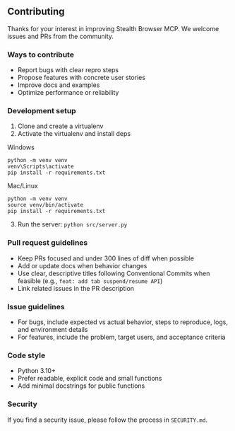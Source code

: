 ## Contributing

Thanks for your interest in improving Stealth Browser MCP. We welcome issues and PRs from the community.

### Ways to contribute

- Report bugs with clear repro steps
- Propose features with concrete user stories
- Improve docs and examples
- Optimize performance or reliability

### Development setup

1. Clone and create a virtualenv
2. Activate the virtualenv and install deps

Windows
```
python -m venv venv
venv\Scripts\activate
pip install -r requirements.txt
```

Mac/Linux
```
python -m venv venv
source venv/bin/activate
pip install -r requirements.txt
```

3. Run the server: `python src/server.py`

### Pull request guidelines

- Keep PRs focused and under 300 lines of diff when possible
- Add or update docs when behavior changes
- Use clear, descriptive titles following Conventional Commits when feasible (e.g., `feat: add tab suspend/resume API`)
- Link related issues in the PR description

### Issue guidelines

- For bugs, include expected vs actual behavior, steps to reproduce, logs, and environment details
- For features, include the problem, target users, and acceptance criteria

### Code style

- Python 3.10+
- Prefer readable, explicit code and small functions
- Add minimal docstrings for public functions

### Security

If you find a security issue, please follow the process in `SECURITY.md`.


